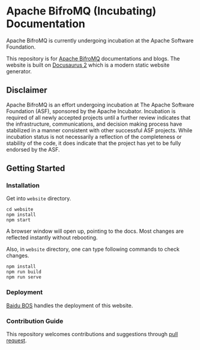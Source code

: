 # Apache BifroMQ (Incubating) Documentation

Apache BifroMQ is currently undergoing incubation at the Apache Software Foundation.

This repository is for [Apache BifroMQ](https://bifromq.io/) documentations and blogs. 
The website is built on [Docusaurus 2](https://docusaurus.io/) which is a modern static website generator.

## Disclaimer

Apache BifroMQ is an effort undergoing incubation at The Apache Software Foundation (ASF), sponsored by the Apache Incubator. Incubation is required of all newly accepted projects until a further review indicates that the infrastructure, communications, and decision making process have stabilized in a manner consistent with other successful ASF projects. While incubation status is not necessarily a reflection of the completeness or stability of the code, it does indicate that the project has yet to be fully endorsed by the ASF.

## Getting Started

### Installation
Get into `website` directory.
```
cd website
npm install
npm start
```
A browser window will open up, pointing to the docs. Most changes are reflected instantly without rebooting.

Also, in `website` directory, one can type following commands to check changes.
```
npm install
npm run build
npm run serve
```

### Deployment
[Baidu BOS](https://cloud.baidu.com/product/bos.html) handles the deployment of this website.

### Contribution Guide
This repository welcomes contributions and suggestions through [pull request](https://github.com/baidu/bifromq-docs/pulls).
